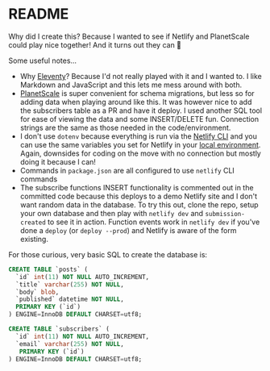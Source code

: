 # README

Why did I create this? Because I wanted to see if Netlify and PlanetScale could play nice together! And it turns out they can 🎉

Some useful notes...

* Why [Eleventy](https://www.11ty.dev/)? Because I'd not really played with it and I wanted to. I like Markdown and JavaScript and this lets me mess around with both.
* [PlanetScale](https://planetscale.com/) is super convenient for schema migrations, but less so for adding data when playing around like this. It was however nice to add the subscribers table as a PR and have it deploy. I used another SQL tool for ease of viewing the data and some INSERT/DELETE fun. Connection strings are the same as those needed in the code/environment.
* I don't use `dotenv` because everything is run via the [Netlify CLI]() and you can use the same variables you set for Netlify in your [local environment](https://www.netlify.com/blog/2021/07/12/managing-environment-variables-from-your-terminal-with-netlify-cli/). Again, downsides for coding on the move with no connection but mostly doing it because I can!
* Commands in `package.json` are all configured to use `netlify` CLI commands
* The subscribe functions INSERT functionality is commented out in the committed code because this deploys to a demo Netlify site and I don't want random data in the database. To try this out, clone the repo, setup your own database and then play with `netlify dev` and `submission-created` to see it in action. Function events work in `netlify dev` if you've done a `deploy` (or `deploy --prod`) and Netlify is aware of the form existing.

For those curious, very basic SQL to create the database is:
```sql
CREATE TABLE `posts` (
  `id` int(11) NOT NULL AUTO_INCREMENT,
  `title` varchar(255) NOT NULL,
  `body` blob,
  `published` datetime NOT NULL,
  PRIMARY KEY (`id`)
) ENGINE=InnoDB DEFAULT CHARSET=utf8;

CREATE TABLE `subscribers` (
  `id` int(11) NOT NULL AUTO_INCREMENT,
  `email` varchar(255) NOT NULL,
   PRIMARY KEY (`id`)
) ENGINE=InnoDB DEFAULT CHARSET=utf8;
```
